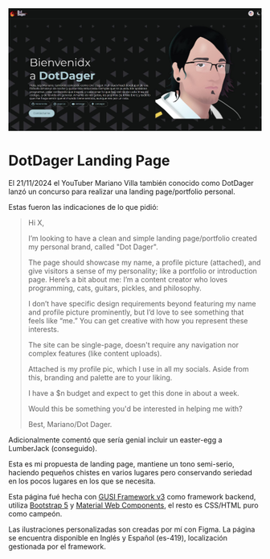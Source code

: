 <img src="docs/screenshot_landing.jpg">

# DotDager Landing Page

El 21/11/2024 el YouTuber Mariano Villa también conocido como DotDager lanzó un concurso para realizar una landing page/portfolio personal.

Estas fueron las indicaciones de lo que pidió:

>Hi X,
>
>I’m looking to have a clean and simple landing page/portfolio created
>my personal brand, called "Dot Dager".
>
>The page should showcase my name, a profile picture (attached), and
>give visitors a sense of my personality; like a portfolio or
>introduction page. Here’s a bit about me: I’m a content creator who
>loves programming, cats, guitars, pickles, and philosophy.
>
>I don’t have specific design requirements beyond featuring my name and
>profile picture prominently, but I’d love to see something that feels
>like “me.” You can get creative with how you represent these
>interests.
>
>The site can be single-page, doesn't require any navigation nor
>complex features (like content uploads).
>
>Attached is my profile pic, which I use in all my socials. Aside from
>this, branding and palette are to your liking.
>
>I have a $n budget and expect to get this done in about a week.
>
>Would this be something you'd be interested in helping me with?
>
>Best, Mariano/Dot Dager.

Adicionalmente comentó que sería genial incluir un easter-egg a LumberJack (conseguido).

Esta es mi propuesta de landing page, mantiene un tono semi-serio, haciendo pequeños chistes en varios lugares pero conservando seriedad en los pocos lugares en los que se necesita.

Esta página fué hecha con [GUSI Framework v3](https://github.com/Expringsoft/GUSI-Framework-3/) como framework backend, utiliza [Bootstrap 5](https://getbootstrap.com/docs/5.3/getting-started/introduction/) y [Material Web Components](https://github.com/material-components/material-web), el resto es CSS/HTML puro como campeón.

Las ilustraciones personalizadas son creadas por mí con Figma. La página se encuentra disponible en Inglés y Español (es-419), localización gestionada por el framework.
